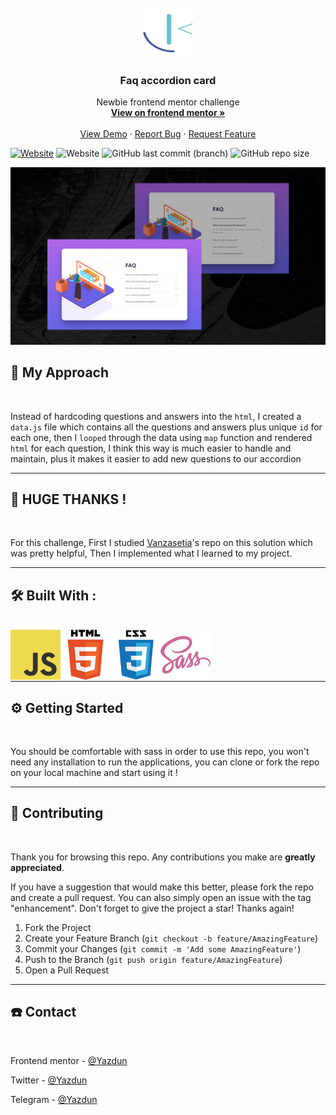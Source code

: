 <div id="top"></div>


<!-- PROJECT LOGO -->
<br />
<div align="center">
  <a href="https://www.frontendmentor.io/profile/Yazdun">
    <img src="images/README/frontend-mentor-seeklogo.com.svg" alt="Logo" width="80" height="80">
  </a>

<h3 align="center">Faq accordion card</h3>

  <p align="center">
    Newbie frontend mentor challenge
    <br />
    <a href="https://www.frontendmentor.io/solutions/faq-accordion-card-solution-S1i8GrLKa"><strong>View on frontend mentor »</strong></a>
    <br />
    <br />
    <a href="https://yazdun-faq-accordion-card.netlify.app/">View Demo</a>
    ·
    <a href="https://github.com/Yazdun/frontend_mentor/issues">Report Bug</a>
    ·
    <a href="https://github.com/Yazdun/frontend_mentor/issues">Request Feature</a>
  </p>
</div>

[![Website](https://img.shields.io/website?down_color=critical&down_message=down&label=netlify&logo=netlify&style=for-the-badge&up_color=brightengreen&up_message=active&url=https%3A%2F%2Fyazdun-faq-accordion-card.netlify.app%2F)](https://yazdun-faq-accordion-card.netlify.app/)
![Website](https://img.shields.io/website?down_color=blue&down_message=newbie&label=difficulty&logo=frontendmentor&style=for-the-badge&up_color=blue&up_message=newbie&url=https%3A%2F%2Fwww.frontendmentor.io%2F)
![GitHub last commit (branch)](https://img.shields.io/github/last-commit/yazdun/frontend_mentor/faq-accordion-card?logo=git&logoColor=white&style=for-the-badge)
![GitHub repo size](https://img.shields.io/github/repo-size/yazdun/frontend_mentor?color=blueviolet&label=size&logo=github&style=for-the-badge)


![Preview of the repo's main index.html](./images/screenshot.jpg)
## 🚀 My Approach 

<br/>

Instead of hardcoding questions and answers into the `html`, I created a `data.js` file which contains all the questions and answers plus unique `id` for each one, then I `looped` through the data using `map` function and rendered `html` for each question, I think this way is much easier to handle and maintain, plus it makes it easier to add new questions to our accordion

---

## 💋 HUGE THANKS !

<br/>

For this challenge, First I studied [Vanzasetia](https://github.com/vanzasetia/faq-accordion-card)'s repo on this solution which was pretty helpful, Then I implemented what I learned to my project.


---
## 🛠 Built With :

<br/>


<img align="left" alt="JavaScript" width="80px" src="https://raw.githubusercontent.com/github/explore/80688e429a7d4ef2fca1e82350fe8e3517d3494d/topics/javascript/javascript.png" />
<img align="left" alt="HTML5" width="80px" src="https://raw.githubusercontent.com/github/explore/80688e429a7d4ef2fca1e82350fe8e3517d3494d/topics/html/html.png" />
<img align="left" alt="CSS3" width="80px" src="https://raw.githubusercontent.com/github/explore/80688e429a7d4ef2fca1e82350fe8e3517d3494d/topics/css/css.png" />
<img align="left" alt="Sass" width="80px" src="https://raw.githubusercontent.com/github/explore/80688e429a7d4ef2fca1e82350fe8e3517d3494d/topics/sass/sass.png" />

<br/>
<br/>
<br/>
<br/>


---
## ⚙️ Getting Started

<br/>


You should be comfortable with sass in order to use this repo, you won't need any installation to run the applications, you can clone or fork the repo on your local machine and start using it !

---
## 🤝 Contributing

<br/>

Thank you for browsing this repo. Any contributions you make are **greatly appreciated**.

If you have a suggestion that would make this better, please fork the repo and create a pull request. You can also simply open an issue with the tag "enhancement".
Don't forget to give the project a star! Thanks again!

1. Fork the Project
2. Create your Feature Branch (`git checkout -b feature/AmazingFeature`)
3. Commit your Changes (`git commit -m 'Add some AmazingFeature'`)
4. Push to the Branch (`git push origin feature/AmazingFeature`)
5. Open a Pull Request

---

<!-- CONTACT -->
## ☎️ Contact

<br/>

Frontend mentor - [@Yazdun](https://www.frontendmentor.io/profile/Yazdun)

Twitter - [@Yazdun](https://twitter.com/Yazdun) 

Telegram - [@Yazdun](https://t.me/Yazdun) 






